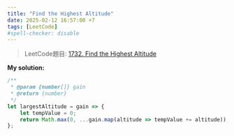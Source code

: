 ```yaml
---
title: "Find the Highest Altitude"
date: 2025-02-12 16:57:00 +7
tags: [LeetCode]
#spell-checker: disable
---
```


> LeetCode題目: [1732. Find the Highest Altitude](https://leetcode.com/problems/find-the-highest-altitude/description/?envType=study-plan-v2&envId=leetcode-75)

**My solution:**
```js
/**
 * @param {number[]} gain
 * @return {number}
 */
let largestAltitude = gain => {
    let tempValue = 0;
    return Math.max(0, ...gain.map(altitude => tempValue += altitude));
};
```
